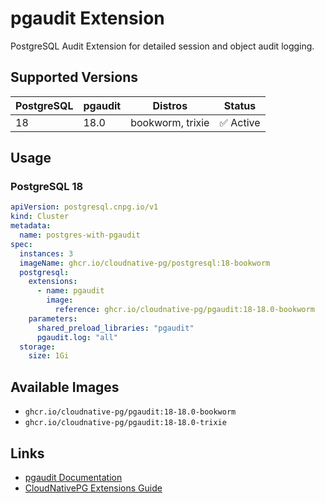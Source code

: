 # pgaudit Extension

PostgreSQL Audit Extension for detailed session and object audit logging.

## Supported Versions

| PostgreSQL | pgaudit | Distros | Status |
|------------|---------|---------|--------|
| 18         | 18.0    | bookworm, trixie | ✅ Active |

## Usage

### PostgreSQL 18
```yaml
apiVersion: postgresql.cnpg.io/v1
kind: Cluster
metadata:
  name: postgres-with-pgaudit
spec:
  instances: 3
  imageName: ghcr.io/cloudnative-pg/postgresql:18-bookworm
  postgresql:
    extensions:
      - name: pgaudit
        image:
          reference: ghcr.io/cloudnative-pg/pgaudit:18-18.0-bookworm
    parameters:
      shared_preload_libraries: "pgaudit"
      pgaudit.log: "all"
  storage:
    size: 1Gi
```



## Available Images

- `ghcr.io/cloudnative-pg/pgaudit:18-18.0-bookworm`
- `ghcr.io/cloudnative-pg/pgaudit:18-18.0-trixie`

## Links

- [pgaudit Documentation](https://github.com/pgaudit/pgaudit)
- [CloudNativePG Extensions Guide](https://cloudnative-pg.io/documentation/current/imagevolume_extensions/)